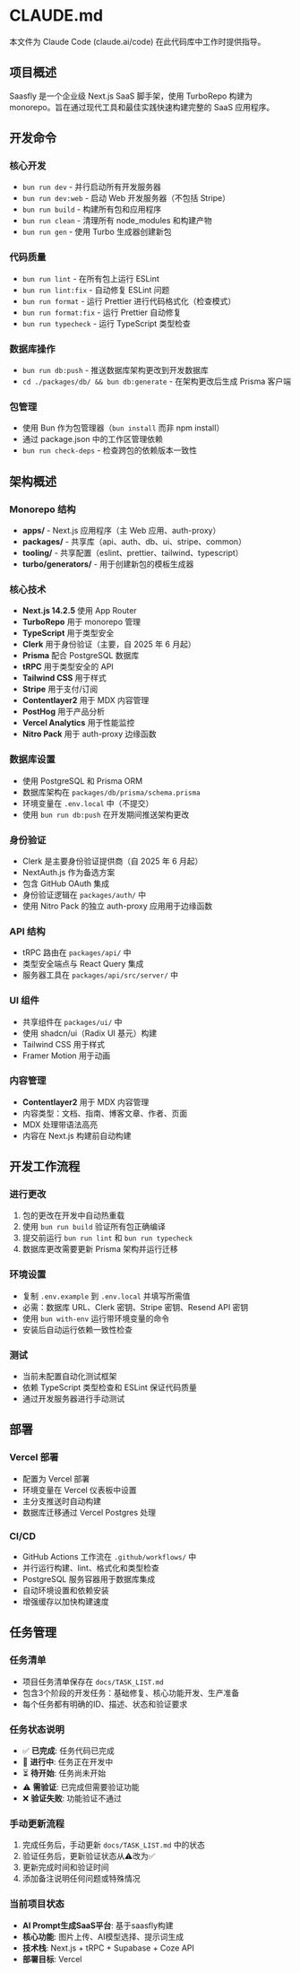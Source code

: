 # CLAUDE.md

本文件为 Claude Code (claude.ai/code) 在此代码库中工作时提供指导。

## 项目概述

Saasfly 是一个企业级 Next.js SaaS 脚手架，使用 TurboRepo 构建为 monorepo。旨在通过现代工具和最佳实践快速构建完整的 SaaS 应用程序。

## 开发命令

### 核心开发
- `bun run dev` - 并行启动所有开发服务器
- `bun run dev:web` - 启动 Web 开发服务器（不包括 Stripe）
- `bun run build` - 构建所有包和应用程序
- `bun run clean` - 清理所有 node_modules 和构建产物
- `bun run gen` - 使用 Turbo 生成器创建新包

### 代码质量
- `bun run lint` - 在所有包上运行 ESLint
- `bun run lint:fix` - 自动修复 ESLint 问题
- `bun run format` - 运行 Prettier 进行代码格式化（检查模式）
- `bun run format:fix` - 运行 Prettier 自动修复
- `bun run typecheck` - 运行 TypeScript 类型检查

### 数据库操作
- `bun run db:push` - 推送数据库架构更改到开发数据库
- `cd ./packages/db/ && bun db:generate` - 在架构更改后生成 Prisma 客户端

### 包管理
- 使用 Bun 作为包管理器（`bun install` 而非 npm install）
- 通过 package.json 中的工作区管理依赖
- `bun run check-deps` - 检查跨包的依赖版本一致性

## 架构概述

### Monorepo 结构
- **apps/** - Next.js 应用程序（主 Web 应用、auth-proxy）
- **packages/** - 共享库（api、auth、db、ui、stripe、common）
- **tooling/** - 共享配置（eslint、prettier、tailwind、typescript）
- **turbo/generators/** - 用于创建新包的模板生成器

### 核心技术
- **Next.js 14.2.5** 使用 App Router
- **TurboRepo** 用于 monorepo 管理
- **TypeScript** 用于类型安全
- **Clerk** 用于身份验证（主要，自 2025 年 6 月起）
- **Prisma** 配合 PostgreSQL 数据库
- **tRPC** 用于类型安全的 API
- **Tailwind CSS** 用于样式
- **Stripe** 用于支付/订阅
- **Contentlayer2** 用于 MDX 内容管理
- **PostHog** 用于产品分析
- **Vercel Analytics** 用于性能监控
- **Nitro Pack** 用于 auth-proxy 边缘函数

### 数据库设置
- 使用 PostgreSQL 和 Prisma ORM
- 数据库架构在 `packages/db/prisma/schema.prisma`
- 环境变量在 `.env.local` 中（不提交）
- 使用 `bun run db:push` 在开发期间推送架构更改

### 身份验证
- Clerk 是主要身份验证提供商（自 2025 年 6 月起）
- NextAuth.js 作为备选方案
- 包含 GitHub OAuth 集成
- 身份验证逻辑在 `packages/auth/` 中
- 使用 Nitro Pack 的独立 auth-proxy 应用用于边缘函数

### API 结构
- tRPC 路由在 `packages/api/` 中
- 类型安全端点与 React Query 集成
- 服务器工具在 `packages/api/src/server/` 中

### UI 组件
- 共享组件在 `packages/ui/` 中
- 使用 shadcn/ui（Radix UI 基元）构建
- Tailwind CSS 用于样式
- Framer Motion 用于动画

### 内容管理
- **Contentlayer2** 用于 MDX 内容管理
- 内容类型：文档、指南、博客文章、作者、页面
- MDX 处理带语法高亮
- 内容在 Next.js 构建前自动构建

## 开发工作流程

### 进行更改
1. 包的更改在开发中自动热重载
2. 使用 `bun run build` 验证所有包正确编译
3. 提交前运行 `bun run lint` 和 `bun run typecheck`
4. 数据库更改需要更新 Prisma 架构并运行迁移

### 环境设置
- 复制 `.env.example` 到 `.env.local` 并填写所需值
- 必需：数据库 URL、Clerk 密钥、Stripe 密钥、Resend API 密钥
- 使用 `bun with-env` 运行带环境变量的命令
- 安装后自动运行依赖一致性检查

### 测试
- 当前未配置自动化测试框架
- 依赖 TypeScript 类型检查和 ESLint 保证代码质量
- 通过开发服务器进行手动测试

## 部署

### Vercel 部署
- 配置为 Vercel 部署
- 环境变量在 Vercel 仪表板中设置
- 主分支推送时自动构建
- 数据库迁移通过 Vercel Postgres 处理

### CI/CD
- GitHub Actions 工作流在 `.github/workflows/` 中
- 并行运行构建、lint、格式化和类型检查
- PostgreSQL 服务容器用于数据库集成
- 自动环境设置和依赖安装
- 增强缓存以加快构建速度

## 任务管理

### 任务清单
- 项目任务清单保存在 `docs/TASK_LIST.md`
- 包含3个阶段的开发任务：基础修复、核心功能开发、生产准备
- 每个任务都有明确的ID、描述、状态和验证要求

### 任务状态说明
- ✅ **已完成**: 任务代码已完成
- 🔄 **进行中**: 任务正在开发中
- ⏳ **待开始**: 任务尚未开始
- ⚠️ **需验证**: 已完成但需要验证功能
- ❌ **验证失败**: 功能验证不通过

### 手动更新流程
1. 完成任务后，手动更新 `docs/TASK_LIST.md` 中的状态
2. 验证任务后，更新验证状态从⚠️改为✅
3. 更新完成时间和验证时间
4. 添加备注说明任何问题或特殊情况

### 当前项目状态
- **AI Prompt生成SaaS平台**: 基于saasfly构建
- **核心功能**: 图片上传、AI模型选择、提示词生成
- **技术栈**: Next.js + tRPC + Supabase + Coze API
- **部署目标**: Vercel